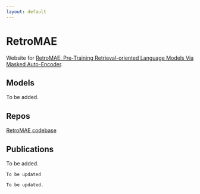 ```yaml
---
layout: default
---
```


# RetroMAE
Website for [RetroMAE: Pre-Training Retrieval-oriented Language Models Via Masked Auto-Encoder](https://arxiv.org/abs/2205.12035). 

## Models
To be added. 

## Repos
[RetroMAE codebase](https://github.com/staoxiao/RetroMAE)

## Publications
To be added.


<!-- <dl>
<dt>Name</dt>
<dd>Godzilla</dd>
<dt>Born</dt>
<dd>1952</dd>
<dt>Birthplace</dt>
<dd>Japan</dd>
<dt>Color</dt>
<dd>Green</dd>
</dl> -->

```
To be updated
```

```
To be updated.
```
